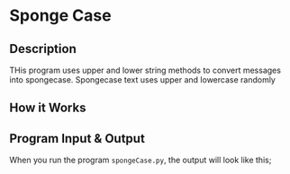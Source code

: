 # Sponge Case

## Description

THis program uses upper and lower string methods to convert messages into spongecase. Spongecase text uses upper and lowercase randomly

## How it Works

## Program Input & Output

When you run the program `spongeCase.py`, the output will look like this;

```
```
